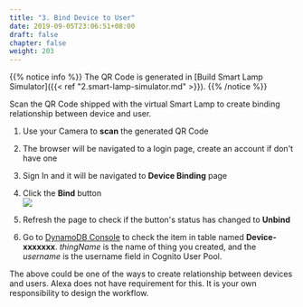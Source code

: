 ```yaml
---
title: "3. Bind Device to User"
date: 2019-09-05T23:06:51+08:00
draft: false
chapter: false
weight: 203
---
```


{{% notice info %}}
The QR Code is generated in [Build Smart Lamp Simulator]({{< ref "2.smart-lamp-simulator.md" >}}). 
{{% /notice %}}

Scan the QR Code shipped with the virtual Smart Lamp to create binding
relationship between device and user.

1. Use your Camera to **scan** the generated QR Code

1. The browser will be navigated to a login page, create an account if don't
have one

1. Sign In and it will be navigated to **Device Binding** page

1. Click the **Bind** button   
![](/images/smart-home/ui-device-bind.png?width=300)

1. Refresh the page to check if the button's status has changed to **Unbind**

1. Go to [DynamoDB Console](https://console.aws.amazon.com/dynamodb/home?region=us-east-1) to check the item in 
table named **Device-xxxxxxx**. *thingName* is the name of thing you created, and the *username* is the username field
in Cognito User Pool.

The above could be one of the ways to create relationship between devices and users.
Alexa does not have requirement for this. It is your own responsibility to design
the workflow.

